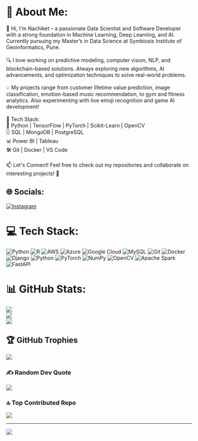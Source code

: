# 💫 About Me:
👋 Hi, I'm Nachiket – a passionate Data Scientist and Software Developer with a strong foundation in Machine Learning, Deep Learning, and AI. Currently pursuing my Master’s in Data Science at Symbiosis Institute of Geoinformatics, Pune.<br><br>🔍 I love working on predictive modeling, computer vision, NLP, and blockchain-based solutions. Always exploring new algorithms, AI advancements, and optimization techniques to solve real-world problems.<br><br>💡 My projects range from customer lifetime value prediction, image classification, emotion-based music recommendation, to gym and fitness analytics. Also experimenting with live emoji recognition and game AI development!<br><br>📌 Tech Stack:<br>🧠 Python | TensorFlow | PyTorch | Scikit-Learn | OpenCV<br>🗄️ SQL | MongoDB | PostgreSQL<br>📊 Power BI | Tableau<br>🛠️ Git | Docker | VS Code<br><br>📫 Let's Connect! Feel free to check out my repositories and collaborate on interesting projects! 🚀


## 🌐 Socials:
[![Instagram](https://img.shields.io/badge/Instagram-%23E4405F.svg?logo=Instagram&logoColor=white)](https://instagram.com/mr.lankesh_007) 

# 💻 Tech Stack:
![Python](https://img.shields.io/badge/python-3670A0?style=for-the-badge&logo=python&logoColor=ffdd54) ![R](https://img.shields.io/badge/r-%23276DC3.svg?style=for-the-badge&logo=r&logoColor=white) ![AWS](https://img.shields.io/badge/AWS-%23FF9900.svg?style=for-the-badge&logo=amazon-aws&logoColor=white) ![Azure](https://img.shields.io/badge/azure-%230072C6.svg?style=for-the-badge&logo=microsoftazure&logoColor=white) ![Google Cloud](https://img.shields.io/badge/GoogleCloud-%234285F4.svg?style=for-the-badge&logo=google-cloud&logoColor=white) ![MySQL](https://img.shields.io/badge/mysql-4479A1.svg?style=for-the-badge&logo=mysql&logoColor=white) ![Git](https://img.shields.io/badge/git-%23F05033.svg?style=for-the-badge&logo=git&logoColor=white) ![Docker](https://img.shields.io/badge/docker-%230db7ed.svg?style=for-the-badge&logo=docker&logoColor=white) ![Django](https://img.shields.io/badge/django-%23092E20.svg?style=for-the-badge&logo=django&logoColor=white) ![Python](https://img.shields.io/badge/python-3670A0?style=for-the-badge&logo=python&logoColor=ffdd54) ![PyTorch](https://img.shields.io/badge/PyTorch-%23EE4C2C.svg?style=for-the-badge&logo=PyTorch&logoColor=white) ![NumPy](https://img.shields.io/badge/numpy-%23013243.svg?style=for-the-badge&logo=numpy&logoColor=white) ![OpenCV](https://img.shields.io/badge/opencv-%23white.svg?style=for-the-badge&logo=opencv&logoColor=white) ![Apache Spark](https://img.shields.io/badge/Apache%20Spark-FDEE21?style=for-the-badge&logo=apachespark&logoColor=black) ![FastAPI](https://img.shields.io/badge/FastAPI-005571?style=for-the-badge&logo=fastapi)
# 📊 GitHub Stats:
![](https://github-readme-stats.vercel.app/api?username=nachiket0987&theme=dark&hide_border=false&include_all_commits=true&count_private=false)<br/>
![](https://github-readme-streak-stats.herokuapp.com/?user=nachiket0987&theme=dark&hide_border=false)<br/>
![](https://github-readme-stats.vercel.app/api/top-langs/?username=nachiket0987&theme=dark&hide_border=false&include_all_commits=true&count_private=false&layout=compact)

## 🏆 GitHub Trophies
![](https://github-profile-trophy.vercel.app/?username=nachiket0987&theme=radical&no-frame=false&no-bg=true&margin-w=4)

### ✍️ Random Dev Quote
![](https://quotes-github-readme.vercel.app/api?type=horizontal&theme=radical)

### 🔝 Top Contributed Repo
![](https://github-contributor-stats.vercel.app/api?username=nachiket0987&limit=5&theme=dark&combine_all_yearly_contributions=true)

---
[![](https://visitcount.itsvg.in/api?id=nachiket0987&icon=4&color=0)](https://visitcount.itsvg.in)

<!-- Proudly created with GPRM ( https://gprm.itsvg.in ) -->